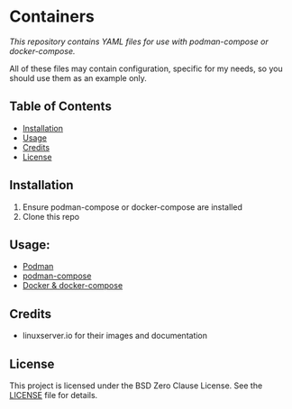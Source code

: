# Containers
*This repository contains YAML files for use with podman-compose
or docker-compose.*

All of these files may contain configuration, specific for my needs,
so you should use them as an example only.


## Table of Contents
- [Installation](#installation)
- [Usage](#usage)
- [Credits](#credits)
- [License](#license)


## Installation
1. Ensure podman-compose or docker-compose are installed
2. Clone this repo


## Usage:
- [Podman](https://docs.podman.io/en/latest/markdown/podman-compose.1.html)
- [podman-compose](https://github.com/containers/podman-compose)
- [Docker & docker-compose](https://docs.docker.com/compose/)


## Credits
- linuxserver.io for their images and documentation


## License
This project is licensed under the BSD Zero Clause License.
See the [LICENSE](LICENSE) file for details.


